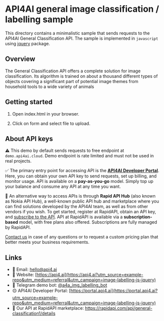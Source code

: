 # API4AI general image classification / labelling sample

This directory contains a minimalistic sample that sends requests to the API4AI General Classification API.
The sample is implemented in `javascript` using [jquery](https://www.npmjs.com/package/jquery) package.


## Overview

The General Classification API offers a complete solution for image classification. Its algorithm is trained on about a thousand different types of objects covering a significant part of potential image themes from household tools to a wide variety of animals


## Getting started

1. Open index.html in your browser.

2. Click on form and select file to upload.


## About API keys

⚠️ This demo by default sends requests to free endpoint at `demo.api4ai.cloud`.
Demo endpoint is rate limited and must not be used in real projects.

✅ The primary entry point for accessing API is the **[API4AI Developer Portal](https://portal.api4.ai?utm_source=example-repo&utm_medium=referral&utm_campaign=image-labelling-js-jquery)**. Here, you can obtain your own API key to send requests, set up billing, and monitor usage. API is available on a **pay-as-you-go** model. Simply top up your balance and consume any API at any time you want.

🐙 An alternative way to access APIs is through **Rapid API Hub** (also known as Nokia API Hub), a well-known public API hub and marketplace where you can find solutions developed by the API4AI team, as well as from other vendors if you wish. To get started, register at RapidAPI, obtain an API key, and [subscribe to the API](https://rapidapi.com/api4ai-api4ai-default/api/general-classification1/details). API at RapidAPI is available via a **subscription-based** model, with free plans also offered. Subscriptions are fully managed by RapidAPI.

[Contact us](https://api4.ai/contacts?utm_source=example-repo&utm_medium=referral&utm_campaign=image-labelling-js-jquery) in case of any questions or to request a custom pricing plan
that better meets your business requirements.


## Links

* 📩 Email: [hello@api4.ai](mailto:hello@api4.ai)
* 🔗 Website: [https://api4.ai](https://api4.ai?utm_source=example-repo&utm_medium=referral&utm_campaign=image-labelling-js-jquery)
* 🤖 Telegram demo bot: [@a4a_img_labelling_bot](https://t.me/a4a_img_labelling_bot)
* 🟡 API4AI Developer Portal: [https://portal.api4.ai](https://portal.api4.ai?utm_source=example-repo&utm_medium=referral&utm_campaign=image-labelling-js-jquery)
* 🔵 Our API at RapidAPI marketplace: https://rapidapi.com/api/general-classification1/details
